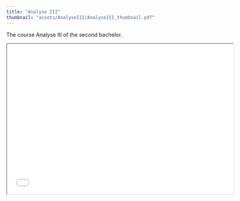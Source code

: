 ```yaml
---
title: "Analyse III"
thumbnail: "assets/AnalyseIII/AnalyseIII_thumbnail.pdf"
---
```

The course Analyse III of the second bachelor.

<iframe src="assets/AnalyseIII/AnalyseIII.pdf" width="600" height="400"></iframe>
